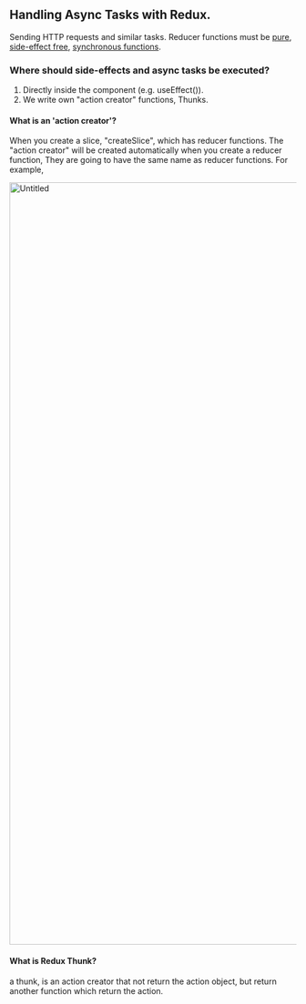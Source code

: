 ## Handling Async Tasks with Redux.
Sending HTTP requests and similar tasks.
Reducer functions must be <ins>pure</ins>, <ins>side-effect free</ins>, <ins>synchronous functions</ins>.

### Where should side-effects and async tasks be executed?
1) Directly inside the component (e.g. useEffect()).
2) We write own "action creator" functions, Thunks. 

#### What is an 'action creator'?

When you create a slice, "createSlice", which has reducer functions. The "action creator" will be created automatically when you create a reducer function, They are going to have the same name as reducer functions. For example,
  
<img width="1340" alt="Untitled" src="https://user-images.githubusercontent.com/51529613/235847888-75f185e0-6894-4db8-a041-e497cbedd5c8.png">

#### What is Redux Thunk?
a thunk, is an action creator that not return the action object, but return another function which return the action.
